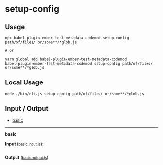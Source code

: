 # setup-config


## Usage

```
npx babel-plugin-ember-test-metadata-codemod setup-config path/of/files/ or/some**/*glob.js

# or

yarn global add babel-plugin-ember-test-metadata-codemod
babel-plugin-ember-test-metadata-codemod setup-config path/of/files/ or/some**/*glob.js
```

## Local Usage
```
node ./bin/cli.js setup-config path/of/files/ or/some**/*glob.js
```

## Input / Output

<!--FIXTURES_TOC_START-->
* [basic](#basic)
<!--FIXTURES_TOC_END-->

<!--FIXTURES_CONTENT_START-->
---
<a id="basic">**basic**</a>

**Input** (<small>[basic.input.js](transforms/setup-config/__testfixtures__/basic.input.js)</small>):
```js

```

**Output** (<small>[basic.output.js](transforms/setup-config/__testfixtures__/basic.output.js)</small>):
```js

```
<!--FIXTURES_CONTENT_END-->
